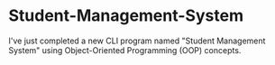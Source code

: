 # Student-Management-System
I've just completed a new CLI program named "Student Management System" using Object-Oriented Programming (OOP) concepts.
